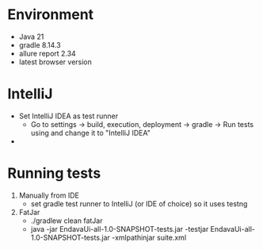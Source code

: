 # Environment
- Java 21
- gradle 8.14.3
- allure report 2.34
- latest browser version

# IntelliJ
- Set IntelliJ IDEA as test runner
  - Go to settings -> build, execution, deployment -> gradle -> Run tests using and change it to "IntelliJ IDEA"
- 
# Running tests
1. Manually from IDE
    - set gradle test runner to IntelliJ (or IDE of choice) so it uses testng
2. FatJar
    - ./gradlew clean fatJar
    - java -jar EndavaUi-all-1.0-SNAPSHOT-tests.jar -testjar EndavaUi-all-1.0-SNAPSHOT-tests.jar -xmlpathinjar suite.xml

